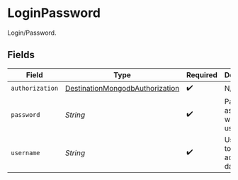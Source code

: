 # LoginPassword

Login/Password.


## Fields

| Field                                                                                     | Type                                                                                      | Required                                                                                  | Description                                                                               |
| ----------------------------------------------------------------------------------------- | ----------------------------------------------------------------------------------------- | ----------------------------------------------------------------------------------------- | ----------------------------------------------------------------------------------------- |
| `authorization`                                                                           | [DestinationMongodbAuthorization](../../models/shared/DestinationMongodbAuthorization.md) | :heavy_check_mark:                                                                        | N/A                                                                                       |
| `password`                                                                                | *String*                                                                                  | :heavy_check_mark:                                                                        | Password associated with the username.                                                    |
| `username`                                                                                | *String*                                                                                  | :heavy_check_mark:                                                                        | Username to use to access the database.                                                   |